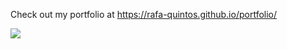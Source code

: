 Check out my portfolio at https://rafa-quintos.github.io/portfolio/

![](https://komarev.com/ghpvc/?username=rafa-quintos&style=for-the-badgecolor=blue&label=PROFILE+VIEWS)
